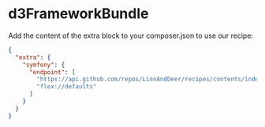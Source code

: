 # d3FrameworkBundle


Add the content of the extra block to your composer.json to use our recipe:
```json
{
  "extra": {
    "symfony": {
      "endpoint": [
        "https://api.github.com/repos/LionAndDeer/recipes/contents/index.json?ref=main",
        "flex://defaults"
      ]
    }
  }
}
```